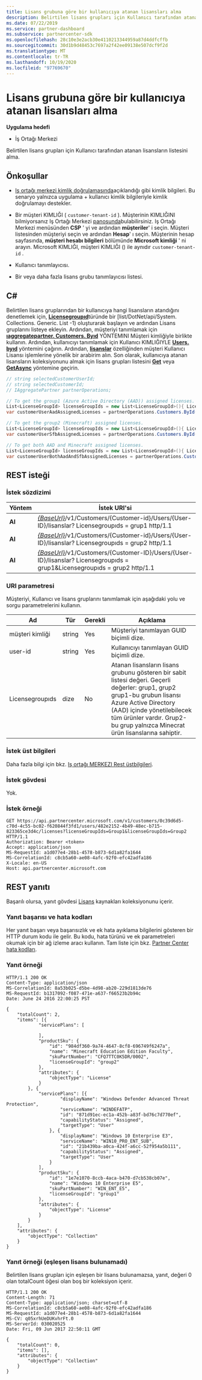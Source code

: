 ```yaml
---
title: Lisans grubuna göre bir kullanıcıya atanan lisansları alma
description: Belirtilen lisans grupları için Kullanıcı tarafından atanan lisansların listesini alma.
ms.date: 07/22/2019
ms.service: partner-dashboard
ms.subservice: partnercenter-sdk
ms.openlocfilehash: 28c10e3e2acb30e4110213344959a87d4ddfcffb
ms.sourcegitcommit: 30d1b9d48453c7697a2f42ee09138e507dcf9f2d
ms.translationtype: MT
ms.contentlocale: tr-TR
ms.lasthandoff: 10/19/2020
ms.locfileid: "97769670"
---
```

# <a name="get-licenses-assigned-to-a-user-by-license-group"></a>Lisans grubuna göre bir kullanıcıya atanan lisansları alma

**Uygulama hedefi**

- İş Ortağı Merkezi

Belirtilen lisans grupları için Kullanıcı tarafından atanan lisansların listesini alma.

## <a name="prerequisites"></a>Önkoşullar

- [Iş ortağı merkezi kimlik doğrulamasında](partner-center-authentication.md)açıklandığı gibi kimlik bilgileri. Bu senaryo yalnızca uygulama + kullanıcı kimlik bilgileriyle kimlik doğrulamayı destekler.

- Bir müşteri KIMLIĞI ( `customer-tenant-id` ). Müşterinin KIMLIĞINI bilmiyorsanız Iş Ortağı Merkezi [panosunda](https://partner.microsoft.com/dashboard)bulabilirsiniz. Iş Ortağı Merkezi menüsünden **CSP** ' yi ve ardından **müşteriler**' i seçin. Müşteri listesinden müşteriyi seçin ve ardından **Hesap**' ı seçin. Müşterinin hesap sayfasında, **müşteri hesabı bilgileri** bölümünde **Microsoft kimliği** ' ni arayın. Microsoft KIMLIĞI, müşteri KIMLIĞI () ile aynıdır `customer-tenant-id` .

- Kullanıcı tanımlayıcısı.

- Bir veya daha fazla lisans grubu tanımlayıcısı listesi.

## <a name="c"></a>C\#

Belirtilen lisans gruplarından bir kullanıcıya hangi lisansların atandığını denetlemek için, [**Licensegroupıd**](/dotnet/api/microsoft.store.partnercenter.models.licenses.licensegroupid)türünde bir [list/DotNet/api/System. Collections. Generic. List -1) oluşturarak başlayın ve ardından Lisans gruplarını listeye ekleyin. Ardından, müşteriyi tanımlamak için [**ıaggregatepartner. Customers. Byıd**](/dotnet/api/microsoft.store.partnercenter.customers.icustomercollection.byid) YÖNTEMINI Müşteri kimliğiyle birlikte kullanın. Ardından, kullanıcıyı tanımlamak için Kullanıcı KIMLIĞIYLE [**Users. byıd**](/dotnet/api/microsoft.store.partnercenter.customerusers.icustomerusercollection.byid) yöntemini çağırın. Ardından, [**lisanslar**](/dotnet/api/microsoft.store.partnercenter.customerusers.icustomeruser.licenses) özelliğinden müşteri Kullanıcı Lisansı işlemlerine yönelik bir arabirim alın. Son olarak, kullanıcıya atanan lisansların koleksiyonunu almak için lisans grupları listesini [**Get**](/dotnet/api/microsoft.store.partnercenter.customerusers.icustomeruserlicensecollection.get) veya [**GetAsync**](/dotnet/api/microsoft.store.partnercenter.customerusers.icustomeruserlicensecollection.getasync) yöntemine geçirin.

``` csharp
// string selectedCustomerUserId;
// string selectedCustomerId;
// IAggregatePartner partnerOperations;

// To get the group1 (Azure Active Directory (AAD)) assigned licenses.
List<LicenseGroupId> licenseGroupIds = new List<LicenseGroupId>(){ LicenseGroupId.Group1 };
var customerUserAadAssignedLicenses = partnerOperations.Customers.ById(selectedCustomerId).Users.ById(selectedCustomerUserId).Licenses.Get(licenseGroupIds);

// To get the group2 (Minecraft) assigned licenses.
List<LicenseGroupId> licenseGroupIds = new List<LicenseGroupId>(){ LicenseGroupId.Group2 };
var customerUserSfbAssignedLicenses = partnerOperations.Customers.ById(selectedCustomerId).Users.ById(selectedCustomerUserId).Licenses.Get(licenseGroupIds);

// To get both AAD and Minecraft assigned licenses.
List<LicenseGroupId> licenseGroupIds = new List<LicenseGroupId>(){ LicenseGroupId.Group1, LicenseGroupId.Group2 };
var customerUserBothAadAndSfbAssignedLicenses = partnerOperations.Customers.ById(selectedCustomerId).Users.ById(selectedCustomerUserId).Licenses.Get(licenseGroupIds);
```

## <a name="rest-request"></a>REST isteği

### <a name="request-syntax"></a>İstek sözdizimi

| Yöntem  | İstek URI'si                                                                                                                                            |
|---------|--------------------------------------------------------------------------------------------------------------------------------------------------------|
| **Al** | [*{BaseUrl}*](partner-center-rest-urls.md)/v1/Customers/{Customer-id}/Users/{User-ID}/lisanslar? Licensegroupıds = grup1 http/1.1                        |
| **Al** | [*{BaseUrl}*](partner-center-rest-urls.md)/v1/Customers/{Customer-id}/Users/{User-ID}/lisanslar? Licensegroupıds = grup2 http/1.1                        |
| **Al** | [*{BaseUrl}*](partner-center-rest-urls.md)/v1/Customers/{Customer-ID}/Users/{User-ID}/lisanslar? Licensegroupıds = grup1&Licensegroupıds = grup2 http/1.1 |

### <a name="uri-parameter"></a>URI parametresi

Müşteriyi, Kullanıcı ve lisans gruplarını tanımlamak için aşağıdaki yolu ve sorgu parametrelerini kullanın.

| Ad            | Tür   | Gerekli | Açıklama                                                                                                                                                                                                                                                           |
|-----------------|--------|----------|-----------------------------------------------------------------------------------------------------------------------------------------------------------------------------------------------------------------------------------------------------------------------|
| müşteri kimliği     | string | Yes      | Müşteriyi tanımlayan GUID biçimli dize.                                                                                                                                                                                                                 |
| user-id         | string | Yes      | Kullanıcıyı tanımlayan GUID biçimli dize.                                                                                                                                                                                                                     |
| Licensegroupıds | dize | No       | Atanan lisansların lisans grubunu gösteren bir sabit listesi değeri. Geçerli değerler: grup1, grup2 grup1-bu grubun lisansı Azure Active Directory (AAD) içinde yönetilebilecek tüm ürünler vardır. Grup2-bu grup yalnızca Minecrat ürün lisanslarına sahiptir. |

### <a name="request-headers"></a>İstek üst bilgileri

Daha fazla bilgi için bkz. [Iş ortağı MERKEZI Rest üstbilgileri](headers.md).

### <a name="request-body"></a>İstek gövdesi

Yok.

### <a name="request-example"></a>İstek örneği

```http
GET https://api.partnercenter.microsoft.com/v1/customers/0c39d6d5-c70d-4c55-bc02-f620844f3fd1/users/482e2152-4b49-48ec-b715-823365ce3d4c/licenses?licenseGroupIds=Group1&licenseGroupIds=Group2 HTTP/1.1
Authorization: Bearer <token>
Accept: application/json
MS-RequestId: a1d077e4-28b1-4578-b873-6d1a82fa1644
MS-CorrelationId: c8cb5a60-ae08-4afc-92f0-efc42adfa186
X-Locale: en-US
Host: api.partnercenter.microsoft.com
```

## <a name="rest-response"></a>REST yanıtı

Başarılı olursa, yanıt gövdesi [Lisans](license-resources.md#license) kaynakları koleksiyonunu içerir.

### <a name="response-success-and-error-codes"></a>Yanıt başarısı ve hata kodları

Her yanıt başarı veya başarısızlık ve ek hata ayıklama bilgilerini gösteren bir HTTP durum kodu ile gelir. Bu kodu, hata türünü ve ek parametreleri okumak için bir ağ izleme aracı kullanın. Tam liste için bkz. [Partner Center hata kodları](error-codes.md).

### <a name="response-example"></a>Yanıt örneği

```http
HTTP/1.1 200 OK
Content-Type: application/json
MS-CorrelationId: 8a53b025-d5be-4d98-ab20-229d1813de76
MS-RequestId: b1317092-f087-471e-a637-f66523b2b94c
Date: June 24 2016 22:00:25 PST

{
    "totalCount": 2,
    "items": [{
            "servicePlans": [

            ],
            "productSku": {
                "id": "984df360-9a74-4647-8cf8-696749f6247a",
                "name": "Minecraft Education Edition Faculty",
                "skuPartNumber": "CFQ7TTC0K5DR/0002",
                "licenseGroupId": "group2"
            },
            "attributes": {
                "objectType": "License"
            }
        }, {
            "servicePlans": [{
                    "displayName": "Windows Defender Advanced Threat Protection",
                    "serviceName": "WINDEFATP",
                    "id": "871d91ec-ec1a-452b-a83f-bd76c7d770ef",
                    "capabilityStatus": "Assigned",
                    "targetType": "User"
                }, {
                    "displayName": "Windows 10 Enterprise E3",
                    "serviceName": "WIN10_PRO_ENT_SUB",
                    "id": "21b439ba-a0ca-424f-a6cc-52f954a5b111",
                    "capabilityStatus": "Assigned",
                    "targetType": "User"
                }
            ],
            "productSku": {
                "id": "1e7e1070-8ccb-4aca-b470-d7cb538cb07e",
                "name": "Windows 10 Enterprise E5",
                "skuPartNumber": "WIN_ENT_E5",
                "licenseGroupId": "group1"
            },
            "attributes": {
                "objectType": "License"
            }
        }
    ],
    "attributes": {
        "objectType": "Collection"
    }
}
```

### <a name="response-example-no-matching-licenses-found"></a>Yanıt örneği (eşleşen lisans bulunamadı)

Belirtilen lisans grupları için eşleşen bir lisans bulunamazsa, yanıt, değeri 0 olan totalCount öğesi olan boş bir koleksiyon içerir.

```http
HTTP/1.1 200 OK
Content-Length: 71
Content-Type: application/json; charset=utf-8
MS-CorrelationId: c8cb5a60-ae08-4afc-92f0-efc42adfa186
MS-RequestId: a1d077e4-28b1-4578-b873-6d1a82fa1644
MS-CV: q05xrhUeDUKvhrFt.0
MS-ServerId: 030020525
Date: Fri, 09 Jun 2017 22:50:11 GMT

{
    "totalCount": 0,
    "items": [],
    "attributes": {
        "objectType": "Collection"
    }
}
```
